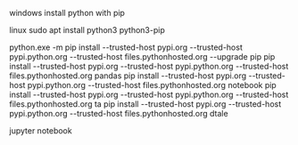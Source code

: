 windows
install python with pip

linux
sudo apt install python3 python3-pip

python.exe -m pip install --trusted-host pypi.org --trusted-host pypi.python.org --trusted-host files.pythonhosted.org --upgrade pip
pip install --trusted-host pypi.org --trusted-host pypi.python.org --trusted-host files.pythonhosted.org pandas
pip install --trusted-host pypi.org --trusted-host pypi.python.org --trusted-host files.pythonhosted.org notebook
pip install --trusted-host pypi.org --trusted-host pypi.python.org --trusted-host files.pythonhosted.org ta
pip install --trusted-host pypi.org --trusted-host pypi.python.org --trusted-host files.pythonhosted.org dtale
    

jupyter notebook



